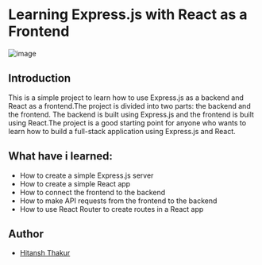 # Learning Express.js with React as a Frontend


![image](https://miro.medium.com/v2/resize:fit:1024/1*8h3CgFKuecxPcO5QEWsxJQ.jpeg)

## Introduction
This is a simple project to learn how to use Express.js as a backend and React as a frontend.The project is divided into two parts: the backend and the frontend. The backend is built using Express.js and the frontend is built using React.The project is a good starting point for anyone who wants to learn how to build a full-stack application using Express.js and React.


## What have i learned:
- How to create a simple Express.js server
- How to create a simple React app
- How to connect the frontend to the backend
- How to make API requests from the frontend to the backend
- How to use React Router to create routes in a React app

## Author
- [Hitansh Thakur](https://github.com/hitansh-thakur)
